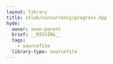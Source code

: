```yaml
---
layout: library
title: stlab/concurrency/progress.hpp
hyde:
  owner: sean-parent
  brief: __MISSING__
  tags:
    - sourcefile
  library-type: sourcefile
---
```

